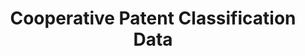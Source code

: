 ---
layout: default
bigquery: https://console.cloud.google.com/bigquery?p=patents-public-data&d=cpc&page=dataset
citation: '“Cooperative Patent Classification” by the EPO and USPTO, for public use. '
contributors: EPO, USPTO
cost: None
description: Cooperative Patent Classification Data contains the scheme and definitions
  of the Cooperative Patent Classification system for classifying patent documents.
  The CPC is the result of a partnership between the EPO and the USPTO in their joint
  effort to develop a common, internationally compatible classification system for
  technical documents, in particular patent publications, which will be used by both
  offices in the patent granting process
documentation: https://www.cooperativepatentclassification.org/cpcSchemeAndDefinitions
last_edit: Mon, 04 Apr 2022 19:07:06 GMT
location: https://www.cooperativepatentclassification.org/index
maintained_by: USPTO, EPO
schema_fields: '[''symbol'', ''children'', ''status'', ''title_part'', ''child_groups'',
  ''sizeCache'', ''childGroups'', ''additional_only'', ''dateRevised'', ''titleFull'',
  ''ipc_concordant'', ''limiting_references'', ''informative_references'', ''application_references'',
  ''ipcConcordant'', ''not_allocatable'', ''glossary'', ''level'', ''residualReferences'',
  ''applicationReferences'', ''title_full'', ''residual_references'', ''date_revised'',
  ''titlePart'', ''definition'', ''parents'', ''breakdown_code'', ''breakdownCode'',
  ''synonyms'', ''informativeReferences'', ''limitingReferences'', ''notAllocatable'']'
shortname: cooperative_patent_classification
tags:
- patents
- science
title: Cooperative Patent Classification Data
uuid: 984374a7-16e9-4b35-9445-458daceb01bf
---